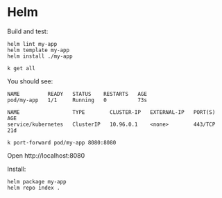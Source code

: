 # Helm

Build and test:

```
helm lint my-app
helm template my-app
helm install ./my-app
```

```
k get all
```

You should see:

```
NAME         READY   STATUS    RESTARTS   AGE
pod/my-app   1/1     Running   0          73s

NAME                 TYPE        CLUSTER-IP   EXTERNAL-IP   PORT(S)   AGE
service/kubernetes   ClusterIP   10.96.0.1    <none>        443/TCP   21d
```

```
k port-forward pod/my-app 8080:8080
```

Open http://localhost:8080

Install:

```
helm package my-app
helm repo index .
```